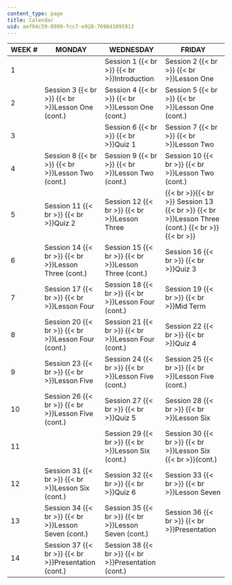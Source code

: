```yaml
---
content_type: page
title: Calendar
uid: aef94c59-0999-fcc7-e928-7698d1095913
---
```


| WEEK # | MONDAY | WEDNESDAY | FRIDAY |
| --- | --- | --- | --- |
| 1 |  | Session 1  {{< br >}}  {{< br >}}Introduction | Session 2  {{< br >}}  {{< br >}}Lesson One |
| 2 | Session 3  {{< br >}}  {{< br >}}Lesson One (cont.) | Session 4  {{< br >}}  {{< br >}}Lesson One (cont.) | Session 5  {{< br >}}  {{< br >}}Lesson One (cont.) |
| 3 |  | Session 6  {{< br >}}  {{< br >}}Quiz 1 | Session 7  {{< br >}}  {{< br >}}Lesson Two |
| 4 | Session 8  {{< br >}}  {{< br >}}Lesson Two (cont.) | Session 9  {{< br >}}  {{< br >}}Lesson Two (cont.) | Session 10  {{< br >}}  {{< br >}}Lesson Two (cont.) |
| 5 | Session 11  {{< br >}}  {{< br >}}Quiz 2 | Session 12  {{< br >}}  {{< br >}}Lesson Three |  {{< br >}}{{< br >}} Session 13  {{< br >}}  {{< br >}}Lesson Three (cont.) {{< br >}}{{< br >}}  |
| 6 | Session 14  {{< br >}}  {{< br >}}Lesson Three (cont.) | Session 15  {{< br >}}  {{< br >}}Lesson Three (cont.) | Session 16  {{< br >}}  {{< br >}}Quiz 3 |
| 7 | Session 17  {{< br >}}  {{< br >}}Lesson Four | Session 18  {{< br >}}  {{< br >}}Lesson Four (cont.) | Session 19  {{< br >}}  {{< br >}}Mid Term |
| 8 | Session 20  {{< br >}}  {{< br >}}Lesson Four (cont.) | Session 21  {{< br >}}  {{< br >}}Lesson Four (cont.) | Session 22  {{< br >}}  {{< br >}}Quiz 4 |
| 9 | Session 23  {{< br >}}  {{< br >}}Lesson Five | Session 24  {{< br >}}  {{< br >}}Lesson Five (cont.) | Session 25  {{< br >}}  {{< br >}}Lesson Five (cont.) |
| 10 | Session 26  {{< br >}}  {{< br >}}Lesson Five (cont.) | Session 27  {{< br >}}  {{< br >}}Quiz 5 | Session 28  {{< br >}}  {{< br >}}Lesson Six |
| 11 |  | Session 29  {{< br >}}  {{< br >}}Lesson Six (cont.) | Session 30  {{< br >}}  {{< br >}}Lesson Six  {{< br >}}(cont.) |
| 12 | Session 31  {{< br >}}  {{< br >}}Lesson Six (cont.) | Session 32  {{< br >}}  {{< br >}}Quiz 6 | Session 33  {{< br >}}  {{< br >}}Lesson Seven |
| 13 | Session 34  {{< br >}}  {{< br >}}Lesson Seven (cont.) | Session 35  {{< br >}}  {{< br >}}Lesson Seven (cont.) | Session 36  {{< br >}}  {{< br >}}Presentation |
| 14 | Session 37  {{< br >}}  {{< br >}}Presentation (cont.) | Session 38  {{< br >}}  {{< br >}}Presentation (cont.) |